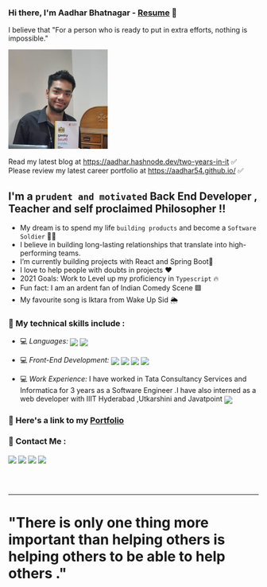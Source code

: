 ### Hi there, I'm **Aadhar Bhatnagar** - [Resume][website] 👋 

I believe that "For a person who is ready to put in extra efforts, nothing is impossible."


<img src="./aadhar54.jpeg" height="200px">

Read my latest blog at https://aadhar.hashnode.dev/two-years-in-it ✅ <br/>
Please review my latest career portfolio at https://aadhar54.github.io/ ✅ 

## I'm a `prudent and motivated` Back End Developer , Teacher and self proclaimed Philosopher !!

- My dream is to spend my life `building products` and become a `Software Soldier` 🔭💛
- I believe in building long-lasting relationships that translate into high-performing teams. 
- I’m currently building projects with React and Spring Boot🔵
- I love to help people with doubts in projects ❤️
- 2021 Goals: Work to Level up my proficiency in `Typescript` 🔥
- Fun fact: I am an ardent fan of Indian Comedy Scene 🟩
- My favourite song is Iktara from Wake Up Sid 🌦️


### 📌 My technical skills include :

 - 💻 *Languages:*  <img align="center" height="30" src="https://img.icons8.com/color/144/000000/javascript.png"/> <img align="center" height="30" src="https://img.icons8.com/ultraviolet/480/000000/react.png"/>

 - 💻 *Front-End Development:* <img align="center" height="30" src="https://img.icons8.com/color/144/000000/html-5.png"/> <img align="center" height="30" src="https://img.icons8.com/color/144/000000/css3.png"/> <img align="center" height="30" src="https://img.icons8.com/color/144/000000/javascript.png"/> <img align="center" height="30" src="https://img.icons8.com/ultraviolet/480/000000/react.png"/> 

- 💻 *Work Experience:* I have worked in Tata Consultancy Services and Informatica for 3 years as a Software Engineer .I have also interned as a web developer with IIIT Hyderabad ,Utkarshini and Javatpoint  <img align="center" height="30" src="https://img.icons8.com/emoji/48/000000/rocket-emji.png"/>


### 📌 Here's a link to my [Portfolio](https://aadhar54.netlify.app/)


### 📌 Contact Me :

[<img align="center" height="40" src="https://img.icons8.com/color/48/000000/hot-article.png"/>](https://hashnode.com/@aadhar54)
[<img align="center" height="40" src="https://img.icons8.com/color/144/000000/linkedin.png"/>](https://www.linkedin.com/in/thebtechviral/)
[<img align="center" height="40" src="https://img.icons8.com/fluent/144/000000/twitter.png"/>](https://twitter.com/aadhar54)
[<img align="center" height="40" src="https://img.icons8.com/fluent/144/000000/instagram-new.png"/>](https://aadhar54.github.io/)
   

<br />
<br />

---

[website]: https://aadhar.bio.link/
[twitter]: https://twitter.com/aadhar54
[youtube]: https://www.youtube.com/c/AADHAR451
[instagram]: https://aadhar54.github.io/
[linkedin]: https://linkedin.com/in/thebtechviral/

# "There is only one thing more important than helping others is helping others to be able to help others ."
